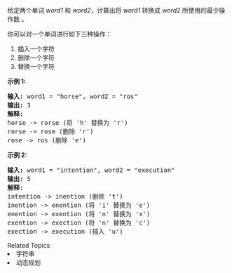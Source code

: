 <p>给定两个单词&nbsp;<em>word1</em> 和&nbsp;<em>word2</em>，计算出将&nbsp;<em>word1</em>&nbsp;转换成&nbsp;<em>word2 </em>所使用的最少操作数&nbsp;。</p>

<p>你可以对一个单词进行如下三种操作：</p>

<ol>
	<li>插入一个字符</li>
	<li>删除一个字符</li>
	<li>替换一个字符</li>
</ol>

<p><strong>示例&nbsp;1:</strong></p>

<pre><strong>输入:</strong> word1 = &quot;horse&quot;, word2 = &quot;ros&quot;
<strong>输出:</strong> 3
<strong>解释:</strong> 
horse -&gt; rorse (将 &#39;h&#39; 替换为 &#39;r&#39;)
rorse -&gt; rose (删除 &#39;r&#39;)
rose -&gt; ros (删除 &#39;e&#39;)
</pre>

<p><strong>示例&nbsp;2:</strong></p>

<pre><strong>输入:</strong> word1 = &quot;intention&quot;, word2 = &quot;execution&quot;
<strong>输出:</strong> 5
<strong>解释:</strong> 
intention -&gt; inention (删除 &#39;t&#39;)
inention -&gt; enention (将 &#39;i&#39; 替换为 &#39;e&#39;)
enention -&gt; exention (将 &#39;n&#39; 替换为 &#39;x&#39;)
exention -&gt; exection (将 &#39;n&#39; 替换为 &#39;c&#39;)
exection -&gt; execution (插入 &#39;u&#39;)
</pre>
<div><div>Related Topics</div><div><li>字符串</li><li>动态规划</li></div></div>